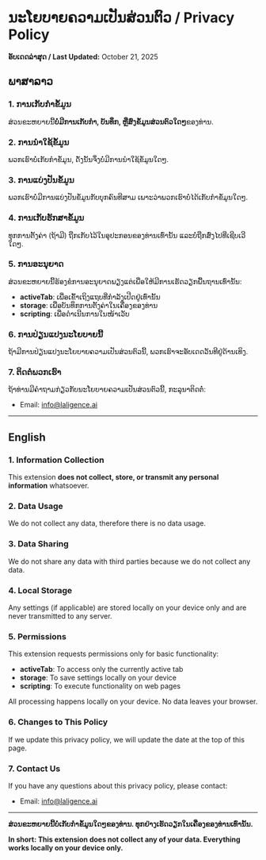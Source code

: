 # ນະໂຍບາຍຄວາມເປັນສ່ວນຕົວ / Privacy Policy

**ອັບເດດລ່າສຸດ / Last Updated:** October 21, 2025

## ພາສາລາວ

### 1. ການເກັບກຳຂໍ້ມູນ
ສ່ວນຂະຫຍາຍນີ້**ບໍ່ມີການເກັບກຳ, ບັນທຶກ, ຫຼືສົ່ງຂໍ້ມູນສ່ວນຕົວໃດໆ**ຂອງທ່ານ.

### 2. ການນຳໃຊ້ຂໍ້ມູນ
ພວກເຮົາບໍ່ເກັບກຳຂໍ້ມູນ, ດັ່ງນັ້ນຈຶ່ງບໍ່ມີການນຳໃຊ້ຂໍ້ມູນໃດໆ.

### 3. ການແບ່ງປັນຂໍ້ມູນ
ພວກເຮົາບໍ່ມີການແບ່ງປັນຂໍ້ມູນກັບບຸກຄົນທີສາມ ເພາະວ່າພວກເຮົາບໍ່ໄດ້ເກັບກຳຂໍ້ມູນໃດໆ.

### 4. ການເກັບຮັກສາຂໍ້ມູນ
ທຸກການຕັ້ງຄ່າ (ຖ້າມີ) ຖືກເກັບໄວ້ໃນອຸປະກອນຂອງທ່ານເທົ່ານັ້ນ ແລະບໍ່ຖືກສົ່ງໄປທີ່ເຊີບເວີໃດໆ.

### 5. ການອະນຸຍາດ
ສ່ວນຂະຫຍາຍນີ້ຮ້ອງຂໍການອະນຸຍາດພຽງແຕ່ເພື່ອໃຫ້ມີການເຮັດວຽກພື້ນຖານເທົ່ານັ້ນ:
- **activeTab**: ເພື່ອເຂົ້າເຖິງແຖບທີ່ກຳລັງເປີດຢູ່ເທົ່ານັ້ນ
- **storage**: ເພື່ອບັນທຶກການຕັ້ງຄ່າໃນເຄື່ອງຂອງທ່ານ
- **scripting**: ເພື່ອດຳເນີນການໃນໜ້າເວັບ

### 6. ການປ່ຽນແປງນະໂຍບາຍນີ້
ຖ້າມີການປ່ຽນແປງນະໂຍບາຍຄວາມເປັນສ່ວນຕົວນີ້, ພວກເຮົາຈະອັບເດດວັນທີຢູ່ດ້ານເທິງ.

### 7. ຕິດຕໍ່ພວກເຮົາ
ຖ້າທ່ານມີຄຳຖາມກ່ຽວກັບນະໂຍບາຍຄວາມເປັນສ່ວນຕົວນີ້, ກະລຸນາຕິດຕໍ່:
- Email: info@laligence.ai

---

## English

### 1. Information Collection
This extension **does not collect, store, or transmit any personal information** whatsoever.

### 2. Data Usage
We do not collect any data, therefore there is no data usage.

### 3. Data Sharing
We do not share any data with third parties because we do not collect any data.

### 4. Local Storage
Any settings (if applicable) are stored locally on your device only and are never transmitted to any server.

### 5. Permissions
This extension requests permissions only for basic functionality:
- **activeTab**: To access only the currently active tab
- **storage**: To save settings locally on your device
- **scripting**: To execute functionality on web pages

All processing happens locally on your device. No data leaves your browser.

### 6. Changes to This Policy
If we update this privacy policy, we will update the date at the top of this page.

### 7. Contact Us
If you have any questions about this privacy policy, please contact:
- Email: info@laligence.ai

---

**ສ່ວນຂະຫຍາຍນີ້ບໍ່ເກັບກຳຂໍ້ມູນໃດໆຂອງທ່ານ. ທຸກຢ່າງເຮັດວຽກໃນເຄື່ອງຂອງທ່ານເທົ່ານັ້ນ.**

**In short: This extension does not collect any of your data. Everything works locally on your device only.**
